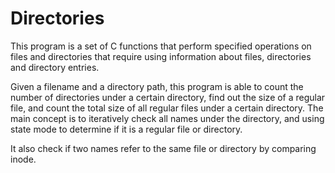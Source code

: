 # Directories

This program is a set of C functions that perform specified operations 
on files and directories that require using information about files, 
directories and directory entries.

Given a filename and a directory path, this program is able to count the
number of directories under a certain directory, find out the size of a 
regular file, and count the total size of all regular files under a certain
directory. The main concept is to iteratively check all names under the
directory, and using state mode to determine if it is a regular file or
directory.

It also check if two names refer to the same file or directory by
comparing inode.
